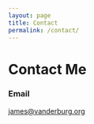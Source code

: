 ```yaml
---
layout: page
title: Contact
permalink: /contact/
---
```


# Contact Me

### Email
[james@vanderburg.org](mailto:james@vanderburg.org)
